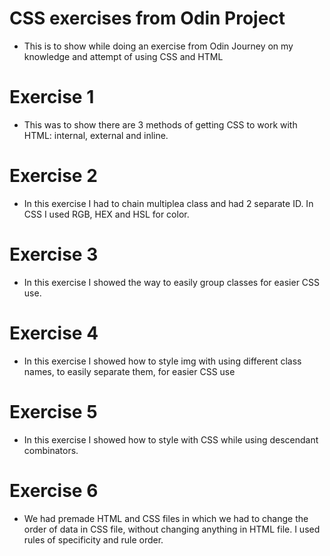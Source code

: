 # CSS exercises from Odin Project

- This is to show while doing an exercise from Odin Journey on my knowledge and attempt of using CSS and HTML
# Exercise 1
- This was to show there are 3 methods of getting CSS to work with HTML: internal, external and inline.
# Exercise 2
- In this exercise I had to chain multiplea class and had 2 separate ID. In CSS I used RGB, HEX and HSL for color.
# Exercise 3
- In this exercise I showed the way to easily group classes for easier CSS use.
# Exercise 4
- In this exercise I showed how to style img with using different class names, to easily separate them, for easier CSS use
# Exercise 5
- In this exercise I showed how to style with CSS while using descendant combinators.
# Exercise 6
- We had premade HTML and CSS files in which we had to change the order of data in CSS file, without changing anything in HTML file. I used rules of specificity and rule order.
